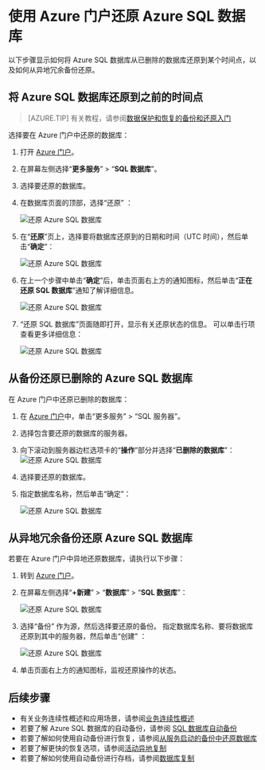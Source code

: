 <properties
    pageTitle="Azure 门户：还原 Azure SQL 数据库 | Azure"
    description="还原 Azure SQL 数据库（Azure 门户）。"
    services="sql-database"
    documentationcenter=""
    author="stevestein"
    manager="jhubbard"
    editor=""
    translationtype="Human Translation" />
<tags
    ms.assetid="33b0c9e6-1cd2-4fd9-9b0d-70ecf6e54821"
    ms.service="sql-database"
    ms.custom="business continuity"
    ms.devlang="NA"
    ms.date="10/12/2016"
    wacn.date="04/17/2017"
    ms.author="sstein"
    ms.workload="NA"
    ms.topic="article"
    ms.tgt_pltfrm="NA"
    ms.sourcegitcommit="7cc8d7b9c616d399509cd9dbdd155b0e9a7987a8"
    ms.openlocfilehash="97846c0e6b23bebc139010bee5cd4ea927f71f23"
    ms.lasthandoff="04/07/2017" />

# <a name="restore-an-azure-sql-database-using-the-azure-portal-preview"></a>使用 Azure 门户还原 Azure SQL 数据库

以下步骤显示如何将 Azure SQL 数据库从已删除的数据库还原到某个时间点，以及如何从异地冗余备份还原。

## <a name="restore-an-azure-sql-database-to-a-previous-point-in-time"></a>将 Azure SQL 数据库还原到之前的时间点 

> [AZURE.TIP]
> 有关教程，请参阅[数据保护和恢复的备份和还原入门](/documentation/articles/sql-database-get-started-backup-recovery-portal/)
>

选择要在 Azure 门户中还原的数据库：

1. 打开 [Azure 门户](https://portal.azure.cn)。
2. 在屏幕左侧选择“**更多服务**” > “**SQL 数据库**”。
3. 选择要还原的数据库。
4. 在数据库页面的顶部，选择“还原” ：
   
    ![还原 Azure SQL 数据库](./media/sql-database-point-in-time-restore-portal/restore.png)

5. 在“**还原**”页上，选择要将数据库还原到的日期和时间（UTC 时间），然后单击“**确定**”：
   
    ![还原 Azure SQL 数据库](./media/sql-database-point-in-time-restore-portal/restore-details.png)

6. 在上一个步骤中单击“**确定**”后，单击页面右上方的通知图标，然后单击“**正在还原 SQL 数据库**”通知了解详细信息。
   
    ![还原 Azure SQL 数据库](./media/sql-database-point-in-time-restore-portal/notification-icon.png)

7. “还原 SQL 数据库”页面随即打开，显示有关还原状态的信息。 可以单击行项查看更多详细信息：
   
    ![还原 Azure SQL 数据库](./media/sql-database-point-in-time-restore-portal/inprogress.png)


## <a name="restore-a-deleted-azure-sql-database-from-backups"></a>从备份还原已删除的 Azure SQL 数据库
在 Azure 门户中还原已删除的数据库：

1. 在 [Azure 门户](https://portal.azure.cn)中，单击“更多服务” > “SQL 服务器”。
2. 选择包含要还原的数据库的服务器。
3. 向下滚动到服务器边栏选项卡的“**操作**”部分并选择“**已删除的数据库**”：![还原 Azure SQL 数据库](./media/sql-database-restore-deleted-database-portal/restore-deleted-trashbin.png)
4. 选择要还原的数据库。
5. 指定数据库名称，然后单击“确定”： 
   
   ![还原 Azure SQL 数据库](./media/sql-database-restore-deleted-database-portal/restore-deleted.png)

## <a name="restore-an-azure-sql-database-from-a-geo-redundant-backup"></a>从异地冗余备份还原 Azure SQL 数据库

若要在 Azure 门户中异地还原数据库，请执行以下步骤：

1. 转到 [Azure 门户](https://portal.azure.cn)。

2. 在屏幕左侧选择“**+新建**” > “**数据库**” > “**SQL 数据库**”：
   
    ![还原 Azure SQL 数据库](./media/sql-database-geo-restore-portal/new-sql-database.png)
   
3. 选择“备份”  作为源，然后选择要还原的备份。 指定数据库名称、要将数据库还原到其中的服务器，然后单击“创建” ：
   
    ![还原 Azure SQL 数据库](./media/sql-database-geo-restore-portal/geo-restore.png)

4. 单击页面右上方的通知图标，监视还原操作的状态。

## <a name="next-steps"></a>后续步骤
* 有关业务连续性概述和应用场景，请参阅[业务连续性概述](/documentation/articles/sql-database-business-continuity/)
* 若要了解 Azure SQL 数据库的自动备份，请参阅 [SQL 数据库自动备份](/documentation/articles/sql-database-automated-backups/)
* 若要了解如何使用自动备份进行恢复，请参阅[从服务启动的备份中还原数据库](/documentation/articles/sql-database-recovery-using-backups/)
* 若要了解更快的恢复选项，请参阅[活动异地复制](/documentation/articles/sql-database-geo-replication-overview/)  
* 若要了解如何使用自动备份进行存档，请参阅[数据库复制](/documentation/articles/sql-database-copy/)
